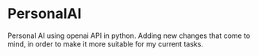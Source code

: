 # PersonalAI
Personal AI using openai API in python.
Adding new changes that come to mind, in order to make it more suitable for my current tasks.

